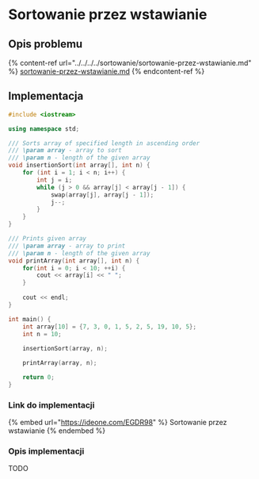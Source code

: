 # Sortowanie przez wstawianie

## Opis problemu

{% content-ref url="../../../../sortowanie/sortowanie-przez-wstawianie.md" %}
[sortowanie-przez-wstawianie.md](../../../../sortowanie/sortowanie-przez-wstawianie.md)
{% endcontent-ref %}

## Implementacja

```cpp
#include <iostream>

using namespace std;

/// Sorts array of specified length in ascending order
/// \param array - array to sort
/// \param n - length of the given array
void insertionSort(int array[], int n) {
    for (int i = 1; i < n; i++) {
        int j = i;
        while (j > 0 && array[j] < array[j - 1]) {
            swap(array[j], array[j - 1]);
            j--;
        }
    }
}

/// Prints given array
/// \param array - array to print
/// \param n - length of the given array
void printArray(int array[], int n) {
    for(int i = 0; i < 10; ++i) {
        cout << array[i] << " ";
    }
 
    cout << endl;
}

int main() {
    int array[10] = {7, 3, 0, 1, 5, 2, 5, 19, 10, 5};
    int n = 10;
    
    insertionSort(array, n);

    printArray(array, n);

    return 0;
}
```

### Link do implementacji

{% embed url="https://ideone.com/EGDR98" %}
Sortowanie przez wstawianie
{% endembed %}

### Opis implementacji

TODO
